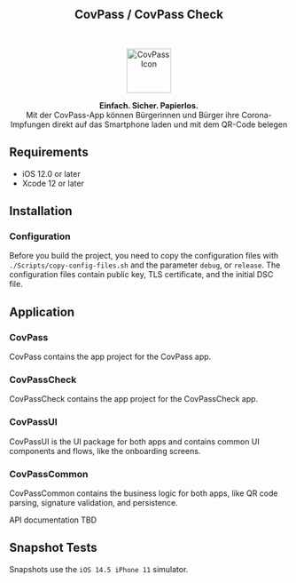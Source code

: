 <h2 align="center">CovPass / CovPass Check</h2>

<br />

<p align="center">
  <a href="#">
    <img src="Resources/CovPass.png" alt="CovPass Icon" width="80" height="80">
  </a>
  <p align="center">
    <b>Einfach. Sicher. Papierlos.</b><br>
    Mit der CovPass-App können Bürgerinnen und Bürger ihre Corona-Impfungen direkt auf das Smartphone laden und mit dem QR-Code belegen
  </p>
</p>

## Requirements

- iOS 12.0 or later
- Xcode 12 or later

## Installation

### Configuration

Before you build the project, you need to copy the configuration files with `./Scripts/copy-config-files.sh` and the parameter `debug`, or `release`. The configuration files contain public key, TLS certificate, and the initial DSC file.

## Application

### CovPass

CovPass contains the app project for the CovPass app.

### CovPassCheck

CovPassCheck contains the app project for the CovPassCheck app.

### CovPassUI

CovPassUI is the UI package for both apps and contains common UI components and flows, like the onboarding screens.

### CovPassCommon

CovPassCommon contains the business logic for both apps, like QR code parsing, signature validation, and persistence.

API documentation TBD

## Snapshot Tests

Snapshots use the `iOS 14.5 iPhone 11` simulator.
